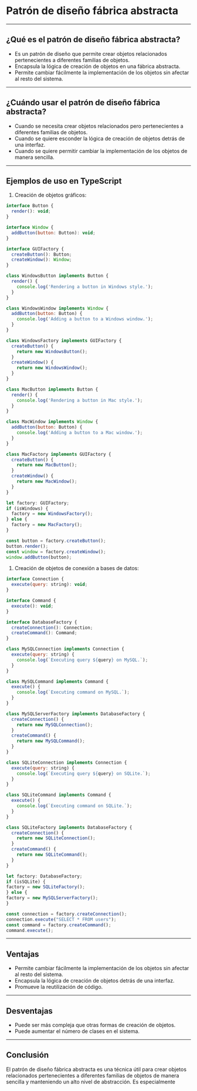 # **Patrón de diseño fábrica abstracta**

----------

## **¿Qué es el patrón de diseño fábrica abstracta?**

-   Es un patrón de diseño que permite crear objetos relacionados pertenecientes a diferentes familias de objetos.
-   Encapsula la lógica de creación de objetos en una fábrica abstracta.
-   Permite cambiar fácilmente la implementación de los objetos sin afectar al resto del sistema.

----------

## **¿Cuándo usar el patrón de diseño fábrica abstracta?**

-   Cuando se necesita crear objetos relacionados pero pertenecientes a diferentes familias de objetos.
-   Cuando se quiere esconder la lógica de creación de objetos detrás de una interfaz.
-   Cuando se quiere permitir cambiar la implementación de los objetos de manera sencilla.

----------

## **Ejemplos de uso en TypeScript**

1.  Creación de objetos gráficos:

```jsx
interface Button {
  render(): void;
}

interface Window {
  addButton(button: Button): void;
}

interface GUIFactory {
  createButton(): Button;
  createWindow(): Window;
}

class WindowsButton implements Button {
  render() {
    console.log('Rendering a button in Windows style.');
  }
}

class WindowsWindow implements Window {
  addButton(button: Button) {
    console.log('Adding a button to a Windows window.');
  }
}

class WindowsFactory implements GUIFactory {
  createButton() {
    return new WindowsButton();
  }
  createWindow() {
    return new WindowsWindow();
  }
}

class MacButton implements Button {
  render() {
    console.log('Rendering a button in Mac style.');
  }
}

class MacWindow implements Window {
  addButton(button: Button) {
    console.log('Adding a button to a Mac window.');
  }
}

class MacFactory implements GUIFactory {
  createButton() {
    return new MacButton();
  }
  createWindow() {
    return new MacWindow();
  }
}

let factory: GUIFactory;
if (isWindows) {
  factory = new WindowsFactory();
} else {
  factory = new MacFactory();
}

const button = factory.createButton();
button.render();
const window = factory.createWindow();
window.addButton(button);

```

1.  Creación de objetos de conexión a bases de datos:

```jsx
interface Connection {
  execute(query: string): void;
}

interface Command {
  execute(): void;
}

interface DatabaseFactory {
  createConnection(): Connection;
  createCommand(): Command;
}

class MySQLConnection implements Connection {
  execute(query: string) {
    console.log(`Executing query ${query} on MySQL.`);
  }
}

class MySQLCommand implements Command {
  execute() {
    console.log(`Executing command on MySQL.`);
  }
}

class MySQLServerFactory implements DatabaseFactory {
  createConnection() {
    return new MySQLConnection();
  }
  createCommand() {
    return new MySQLCommand();
  }
}

class SQLiteConnection implements Connection {
  execute(query: string) {
    console.log(`Executing query ${query} on SQLite.`);
  }
}

class SQLiteCommand implements Command {
  execute() {
    console.log(`Executing command on SQLite.`);
  }
}

class SQLiteFactory implements DatabaseFactory {
  createConnection() {
    return new SQLiteConnection();
  }
  createCommand() {
    return new SQLiteCommand();
  }
}

let factory: DatabaseFactory;
if (isSQLite) {
factory = new SQLiteFactory();
} else {
factory = new MySQLServerFactory();
}

const connection = factory.createConnection();
connection.execute("SELECT * FROM users");
const command = factory.createCommand();
command.execute();


```

----------

## **Ventajas**

-   Permite cambiar fácilmente la implementación de los objetos sin afectar al resto del sistema.
-   Encapsula la lógica de creación de objetos detrás de una interfaz.
-   Promueve la reutilización de código.

----------

## **Desventajas**

-   Puede ser más compleja que otras formas de creación de objetos.
-   Puede aumentar el número de clases en el sistema.

----------

## **Conclusión**

El patrón de diseño fábrica abstracta es una técnica útil para crear objetos relacionados pertenecientes a diferentes familias de objetos de manera sencilla y manteniendo un alto nivel de abstracción. Es especialmente